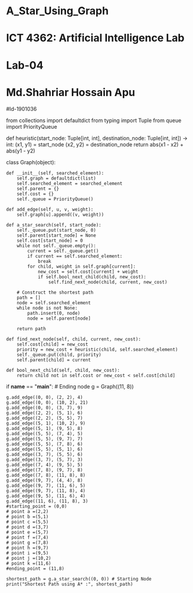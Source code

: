 # A_Star_Using_Graph

# ICT 4362: Artificial Intelligence Lab
#                Lab-04
# Md.Shahriar Hossain Apu
#Id-1901036

from collections import defaultdict
from typing import Tuple
from queue import PriorityQueue

def heuristic(start_node: Tuple[int, int], destination_node: Tuple[int, int]) -> int:
    (x1, y1) = start_node
    (x2, y2) = destination_node
    return abs(x1 - x2) + abs(y1 - y2)

class Graph(object):

    def __init__(self, searched_element):
        self.graph = defaultdict(list)
        self.searched_element = searched_element
        self.parent = {}
        self.cost = {}
        self._queue = PriorityQueue()

    def add_edge(self, u, v, weight):
        self.graph[u].append((v, weight))

    def a_star_search(self, start_node):
        self._queue.put(start_node, 0)
        self.parent[start_node] = None
        self.cost[start_node] = 0
        while not self._queue.empty():
            current = self._queue.get()
            if current == self.searched_element:
                break
            for child, weight in self.graph[current]:
                new_cost = self.cost[current] + weight
                if self.bool_next_child(child, new_cost):
                    self.find_next_node(child, current, new_cost)

        # Construct the shortest path
        path = []
        node = self.searched_element
        while node is not None:
            path.insert(0, node)
            node = self.parent[node]

        return path

    def find_next_node(self, child, current, new_cost):
        self.cost[child] = new_cost
        priority = new_cost + heuristic(child, self.searched_element)
        self._queue.put(child, priority)
        self.parent[child] = current

    def bool_next_child(self, child, new_cost):
        return child not in self.cost or new_cost < self.cost[child]


if __name__ == "__main__":
    # Ending node
    g = Graph((11, 8))

    g.add_edge((0, 0), (2, 2), 4)
    g.add_edge((0, 0), (10, 2), 21)
    g.add_edge((0, 0), (3, 7), 9)
    g.add_edge((2, 2), (5, 1), 6)
    g.add_edge((2, 2), (5, 5), 7)
    g.add_edge((5, 1), (10, 2), 9)
    g.add_edge((5, 1), (9, 5), 8)
    g.add_edge((5, 5), (7, 4), 5)
    g.add_edge((5, 5), (9, 7), 7)
    g.add_edge((5, 5), (7, 8), 6)
    g.add_edge((5, 5), (5, 1), 6)
    g.add_edge((3, 7), (5, 5), 6)
    g.add_edge((3, 7), (5, 7), 3)
    g.add_edge((7, 4), (9, 5), 5)
    g.add_edge((7, 8), (9, 7), 8)
    g.add_edge((7, 8), (11, 8), 8)
    g.add_edge((9, 7), (4, 4), 8)
    g.add_edge((9, 7), (11, 6), 5)
    g.add_edge((9, 7), (11, 8), 4)
    g.add_edge((9, 5), (11, 6), 4)
    g.add_edge((11, 6), (11, 8), 3)
    #starting_point = (0,0)
    # point a =(2,2)
    # point b =(5,1)
    # point c =(5,5)
    # point d =(3,7)
    # point e =(5,7)
    # point f =(7,4)
    # point g =(7,8)
    # point h =(9,7)
    # point i =(9,5)
    # point j =(10,2)
    # point k =(11,6)
    #ending_point = (11,8)

    shortest_path = g.a_star_search((0, 0)) # Starting Node
    print("Shortest Path using A* :", shortest_path)
